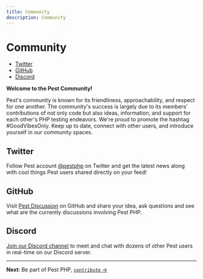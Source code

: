 ```yaml
---
title: Community
description: Community
---
```


# Community

- [Twitter](#twitter)
- [GitHub](#github)
- [Discord](#discord)

**Welcome to the Pest Community!**

Pest's community is known for its friendliness, approachability, and respect for one another. The community's success is largely due to its members' contributions of not only code but also ideas, information, and support for each other's PHP testing endeavors. We're proud to promote the hashtag #GoodVibesOnly. Keep up to date, connect with other users, and introduce yourself in our community spaces.

<a name="twitter"></a>
## Twitter

Follow Pest account [@pestphp](https://twitter.com/pestphp) on Twitter and get the latest news along with cool things Pest users shared directly on your feed!

<a name="github"></a>
## GitHub

Visit [Pest Discussion](https://github.com/pestphp/pest/discussions) on GitHub and share your idea, ask questions and see what are the currently discussions involving Pest PHP.

<a name="discord"></a>
## Discord

[Join our Discord channel](https://discord.gg/bMAJv82) to meet and chat with dozens of other Pest users in real-time on our Discord server.

---

**Next**: Be part of Pest PHP, [`contribute` →](/docs/contribute)
